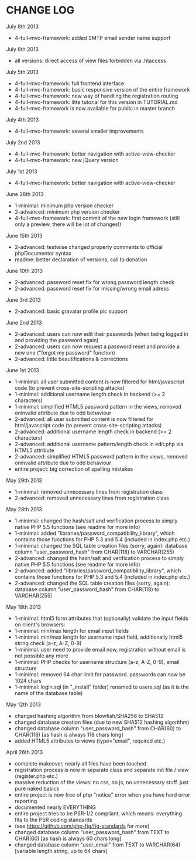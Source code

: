 # CHANGE LOG #

July 8th 2013
* 4-full-mvc-framework: added SMTP email sender name support

July 6th 2013
* all versions: direct access of view files forbidden via .htaccess

July 5th 2013
* 4-full-mvc-framework: full frontend interface
* 4-full-mvc-framework: basic responsive version of the entire framework
* 4-full-mvc-framework: new way of handling the registration routing
* 4-full-mvc-framework: litte tutorial for this version in TUTORIAL.md
* 4-full-mvc-framework is now available for public in master branch

July 4th 2013
* 4-full-mvc-framework: several smaller improvements

July 2nd 2013
* 4-full-mvc-framework: better navigation with active-view-checker
* 4-full-mvc-framework: new jQuery version

July 1st 2013
* 4-full-mvc-framework: better navigation with active-view-checker

June 28th 2013
* 1-minimal: minimum php version checker
* 2-advanced: minimum php version checker
* 4-full-mvc-framework: first commit of the new login framework (still only a preview, there will be lot of changes!)

June 15th 2013
* 2-advanced: testwise changed property comments to official phpDocumentor syntax
* readme: better declaration of versions, call to donation

June 10th 2013
* 2-advanced: password reset fix for wrong password length check
* 2-advanced: password reset fix for missing/wrong email adress

June 3rd 2013
* 2-advanced: basic gravatar profile pic support

June 2nd 2013
* 2-advanced: users can now edit their passwords (when being logged in and providing the password again)
* 2-advanced: users can now request a password reset and provide a new one ("forgot my password" function)
* 2-advanced: little beautifications & corrections

June 1st 2013
* 1-minimal: all user submitted content is now filtered for html/javascript code (to prevent cross-site-scripting attacks)
* 1-minimal: additional username length check in backend (>= 2 characters)
* 1-minimal: simplified HTML5 password pattern in the views, removed oninvalid attribute due to odd behaviour
* 2-advanced: all user submitted content is now filtered for html/javascript code (to prevent cross-site-scripting attacks)
* 2-advanced: additional username length check in backend (>= 2 characters)
* 2-advanced: additional username pattern/length check in edit.php via HTML5 attribute
* 2-advanced: simplified HTML5 password pattern in the views, removed oninvalid attribute due to odd behaviour
* entire project: big correction of spelling mistakes

May 29th 2013
* 1-minimal: removed unnecessary lines from registration class
* 2-advanced: removed unnecessary lines from registration class

May 28th 2013
* 1-minimal: changed the hash/salt and verification process to simply native PHP 5.5 functions (see readme for more info)
* 1-minimal: added "libraries/password_compatibility_library", which contains those functions for PHP 5.3 and 5.4 (included in index.php etc.)
* 1-minimal: changed the SQL table creation files (sorry, again): database column "user_password_hash" from CHAR(118) to VARCHAR(255)
* 2-advanced: changed the hash/salt and verification process to simply native PHP 5.5 functions (see readme for more info)
* 2-advanced: added "libraries/password_compatibility_library", which contains those functions for PHP 5.3 and 5.4 (included in index.php etc.)
* 2-advanced: changed the SQL table creation files (sorry, again): database column "user_password_hash" from CHAR(118) to VARCHAR(255)

May 18th 2013
* 1-minimal: html5 form attributes that (optionally) validate the input fields on client's browsers:
* 1-minimal: min/max length for email input fields
* 1-minimal: min/max length for username input field, additionally html5 string check (a-z, A-Z, 0-9)
* 1-minimal: user need to provide email now, registration without email is not possible any more
* 1-minimal: PHP checks for username structure (a-z, A-Z, 0-9), email structure
* 1-minimal: removed 64 char limit for password. passwords can now be 1024 chars
* 1-minimal: login.sql (in "_install" folder) renamed to users.sql (as it is the name of the database table)

May 12th 2013
* changed hashing algorithm from blowfish/SHA256 to SHA512
* changed database creation files (due to new SHA512 hashing algorithm)
* changed database column "user_password_hash" from CHAR(60) to CHAR(118) [as hash is always 118 chars long]
* added HTML5 attributes to views (type="email", required etc.)

April 26th 2013
* complete makeover, nearly all files have been touched
* registration process is now in separate class and separate init file / view (register.php etc.)
* massive reduction of the views: no css, no js, no unnecessary stuff. just pure naked basics
* entire project is now free of php "notice" error when you have hard error reporting
* documented nearly EVERYTHING
* entire project tries to be PSR-1/2 compliant, which means: everything fits to the PSR coding standards
* (see https://github.com/php-fig/fig-standards for more)
* changed database column "user_password_hash" from TEXT to CHAR(60) [as hash is always 60 chars long]
* changed database column "user_email" from TEXT to VARCHAR(64) [variable length string, up to 64 chars]
